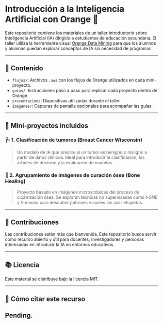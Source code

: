 # Introducción a la Inteligencia Artificial con Orange 🍊

Este repositorio contiene los materiales de un taller introductorio sobre Inteligencia Artificial (IA) dirigido a estudiantes de educación secundaria. El taller utiliza la herramienta visual [Orange Data Mining](https://orangedatamining.com/) para que los alumnos y alumnas puedan explorar conceptos de IA sin necesidad de programar.

---

## 📁 Contenido

- `flujos/`: Archivos `.ows` con los flujos de Orange utilizados en cada mini-proyecto.
- `guias/`: Instrucciones paso a paso para replicar cada proyecto dentro de Orange.
- `presentacion/`: Diapositivas utilizadas durante el taller.
- `imagenes/`: Capturas de pantalla opcionales para acompañar las guías.

---

## 🧪 Mini-proyectos incluidos

### 🩺 1. Clasificación de tumores (Breast Cancer Wisconsin)
> Un modelo de IA que predice si un tumor es benigno o maligno a partir de datos clínicos. Ideal para introducir la clasificación, los árboles de decisión y la evaluación de modelos.

### 🔬 2. Agrupamiento de imágenes de curación ósea (Bone Healing)
> Proyecto basado en imágenes microscópicas del proceso de cicatrización ósea. Se exploran técnicas no supervisadas como *t-SNE* y *k-means* para descubrir patrones visuales sin usar etiquetas.

---
## 🤝 Contribuciones
Las contribuciones están más que bienvenida. Este repositorio busca servir como recurso abierto y útil para docentes, investigadores y personas interesadas en introducir la IA en entornos educativos.

---

## 📚 Licencia

Este material se distribuye bajo la licencia MIT.

---

## 📇 Cómo citar este recurso

Pending.
---

